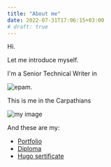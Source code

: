 ```yaml
---
title: "About me"
date: 2022-07-31T17:06:15+03:00
# draft: true
---
```


Hi.

Let me introduce myself.

I'm a Senior Technical Writer in

![epam](/img/epam.png).

This is me in the Carpathians

![my image](/img/flag.jpg)

And these are my:
* [Portfolio](https://drive.google.com/drive/folders/14XkY2TIqDaRUKqlikqMqKn7-SzHmXhJQ)
* [Diploma](/education)
* [Hugo sertificate](/hugo-certificate)